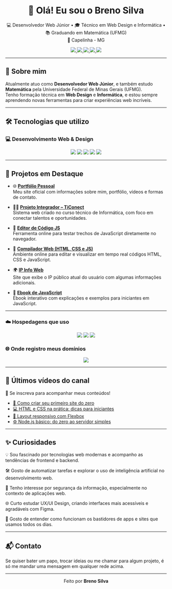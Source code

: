 <h1 align="center">👋 Olá! Eu sou o Breno Silva</h1>

<p align="center">
  💻 Desenvolvedor Web Júnior • 🎓 Técnico em Web Design e Informática • 📚 Graduando em Matemática (UFMG) <br/>
  📍 Capelinha - MG
</p>

<div align="center">
  <a href="https://brenosilva.com.br/">
    <img src="https://img.shields.io/website?label=brenosilva.com.br&style=for-the-badge&url=https://brenosilva.com.br/" />
  </a>
  <a href="https://github.com/brenosilvaweb">
    <img src="https://img.shields.io/badge/GitHub-000000?style=for-the-badge&logo=github&logoColor=white" />
  </a>
  <a href="https://www.youtube.com/@Brenosilva.r">
    <img src="https://img.shields.io/badge/YouTube-FF0000?style=for-the-badge&logo=youtube&logoColor=white" />
  </a>
  <a href="https://www.instagram.com/__breno__silva__/">
    <img src="https://img.shields.io/badge/Instagram-E4405F?style=for-the-badge&logo=instagram&logoColor=white" />
  </a>
  <a href="https://figma.com/@SEU_USUARIO_AQUI">
    <img src="https://img.shields.io/badge/Figma-F24E1E?style=for-the-badge&logo=figma&logoColor=white" />
  </a>
</div>

---

## 🚀 Sobre mim  
Atualmente atuo como **Desenvolvedor Web Júnior**, e também estudo **Matemática** pela Universidade Federal de Minas Gerais (UFMG).  
Tenho formação técnica em **Web Design** e **Informática**, e estou sempre aprendendo novas ferramentas para criar experiências web incríveis.

---

## 🛠️ Tecnologias que utilizo

### 💻 Desenvolvimento Web & Design

<div align="center">
  <img src="https://img.shields.io/badge/HTML5-E34F26?style=for-the-badge&logo=html5&logoColor=white" />
  <img src="https://img.shields.io/badge/CSS3-1572B6?style=for-the-badge&logo=css3&logoColor=white" />
  <img src="https://img.shields.io/badge/JavaScript-F7DF1E?style=for-the-badge&logo=javascript&logoColor=black" />
  <img src="https://img.shields.io/badge/Node.js-339933?style=for-the-badge&logo=nodedotjs&logoColor=white" />
  <img src="https://img.shields.io/badge/Figma-F24E1E?style=for-the-badge&logo=figma&logoColor=white" />
</div>


---

## 🧩 Projetos em Destaque

- 🌐 [**Portfólio Pessoal**](https://brenosilva.com.br/)  
  Meu site oficial com informações sobre mim, portfólio, vídeos e formas de contato.

- 🧑‍💻 [**Projeto Integrador – TiConect**](https://ticonect.vercel.app/)  
  Sistema web criado no curso técnico de Informática, com foco em conectar talentos e oportunidades.

- 📝 [**Editor de Código JS**](https://jseditor-five.vercel.app/)  
  Ferramenta online para testar trechos de JavaScript diretamente no navegador.

- 🧪 [**Compilador Web (HTML, CSS e JS)**](https://codeeditweb.vercel.app/)  
  Ambiente online para editar e visualizar em tempo real códigos HTML, CSS e JavaScript.

- 🌍 [**IP Info Web**](https://ipinformacao.netlify.app/)  
  Site que exibe o IP público atual do usuário com algumas informações adicionais.

- 📘 [**Ebook de JavaScript**](https://jsebook.netlify.app/)  
  Ebook interativo com explicações e exemplos para iniciantes em JavaScript.


---

### ☁️ Hospedagens que uso

<div align="center">
  <img src="https://img.shields.io/badge/Netlify-00C7B7?style=for-the-badge&logo=netlify&logoColor=white" />
  <img src="https://img.shields.io/badge/Vercel-000000?style=for-the-badge&logo=vercel&logoColor=white" />
  <img src="https://img.shields.io/badge/Firebase-FFCA28?style=for-the-badge&logo=firebase&logoColor=black" />
</div>

### 🌐 Onde registro meus domínios

<div align="center">
  <img src="https://img.shields.io/badge/GoDaddy-1BDBDB?style=for-the-badge&logo=GoDaddy&logoColor=white" /
  <img src="https://img.shields.io/badge/HostGator-FF9900?style=for-the-badge&logo=data:image/svg+xml;base64,PHN2ZyBmaWxsPSIjMDAwMDAwIiB3aWR0aD0iMjAiIGhlaWdodD0iMjAiIHZpZXdCb3g9IjAgMCA0OCA0OCIgeG1sbnM9Imh0dHA6Ly93d3cudzMu… (obs: sem logo oficial)" />
</div>

---

## 🎥 Últimos vídeos do canal

📌 Se inscreva para acompanhar meus conteúdos!

- [🚀 Como criar seu primeiro site do zero](LINK_DO_VIDEO_01)
- [💻 HTML e CSS na prática: dicas para iniciantes](LINK_DO_VIDEO_02)
- [📱 Layout responsivo com Flexbox](LINK_DO_VIDEO_03)
- [⚙️ Node.js básico: do zero ao servidor simples](LINK_DO_VIDEO_04)

---

## ✨ Curiosidades

💡 Sou fascinado por tecnologias web modernas e acompanho as tendências de frontend e backend.

🛠️ Gosto de automatizar tarefas e explorar o uso de inteligência artificial no desenvolvimento web.

🔐 Tenho interesse por segurança da informação, especialmente no contexto de aplicações web.

🌐 Curto estudar UX/UI Design, criando interfaces mais acessíveis e agradáveis com Figma.

📱 Gosto de entender como funcionam os bastidores de apps e sites que usamos todos os dias.

---

## 📬 Contato

Se quiser bater um papo, trocar ideias ou me chamar para algum projeto, é só me mandar uma mensagem em qualquer rede acima.

---

<p align="center">
  Feito por <strong>Breno Silva</strong>
</p>
